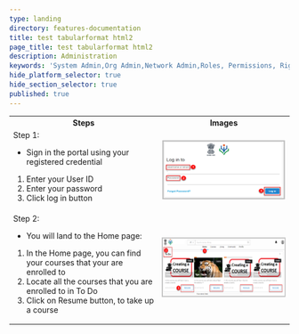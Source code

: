 ```yaml
---
type: landing
directory: features-documentation
title: test tabularformat html2
page_title: test tabularformat html2
description: Administration
keywords: 'System Admin,Org Admin,Network Admin,Roles, Permissions, Rights'
hide_platform_selector: true
hide_section_selector: true
published: true
---
```


<p>

<table>
  <tr>
    <th>Steps</th>
    <th>Images</th>
  </tr>
  <tr>
    <td>Step 1: 
    	<ul>
    		<li> Sign in the portal using your registered credential</li>
        </ul>
    	<ol>
            <li> Enter your User ID</li>
            <li> Enter your password</li>
            <li> Click log in button</li>
    	</ol>
    </td>
    <td> <img src="/pages/features-documentation/images/login1.png">       
    </td>
  </tr>
  <tr>
    <td>Step 2: 
    	<ul>
        	<li> You will land to the Home page: </li>
        </ul>
        <ol>
            <li> In the Home page, you can find your courses that your are enrolled to  </li>
            <li> Locate all the courses that you are enrolled to in To Do  </li>
            <li> Click on Resume button, to take up a course </li>
         </ol>
    </td>
    <td><img src="/pages/features-documentation/images/workspace2.png"> 
    </td>
  </tr>
</table>
</p>

